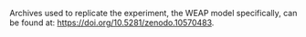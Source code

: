 Archives used to replicate the experiment, the WEAP model specifically, can be found at: https://doi.org/10.5281/zenodo.10570483.
